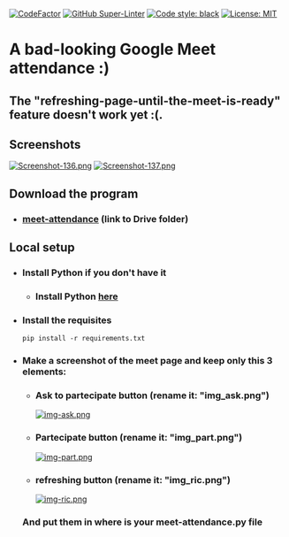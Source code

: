 [![CodeFactor](https://www.codefactor.io/repository/github/danyb0/meet-attendance/badge)](https://www.codefactor.io/repository/github/danyb0/meet-attendance)
[![GitHub Super-Linter](https://github.com/DanyB0/meet-attender/workflows/Lint%20Code%20Base/badge.svg)](https://github.com/marketplace/actions/super-linter)
[![Code style: black](https://img.shields.io/badge/code%20style-black-000000.svg)](https://github.com/psf/black)
[![License: MIT](https://img.shields.io/badge/License-MIT-yellow.svg)](https://opensource.org/licenses/MIT)

# A bad-looking Google Meet attendance :)
## The "refreshing-page-until-the-meet-is-ready" feature doesn't work yet :(.

## Screenshots
[![Screenshot-136.png](https://i.postimg.cc/rpL38Z85/Screenshot-136.png)](https://postimg.cc/VJDDgR0N)
[![Screenshot-137.png](https://i.postimg.cc/mrRpxcww/Screenshot-137.png)](https://postimg.cc/18Crw3bn)

## Download the program
* ### [meet-attendance](https://drive.google.com/drive/folders/1j3hYrqlCxwL4MUfCgW6JEkFQsA_UAgll?usp=sharing) (link to Drive folder)

## Local setup
- ### Install Python if you don't have it
  * ### Install Python [here](https://www.python.org/)
- ### Install the requisites
  ```
  pip install -r requirements.txt
  ```
- ### Make a screenshot of the meet page and keep only this 3 elements:
  * ### Ask to partecipate button (rename it: "img_ask.png")
    [![img-ask.png](https://i.postimg.cc/rz6dbCtp/img-ask.png)](https://postimg.cc/64054Zcs)
  * ### Partecipate button (rename it: "img_part.png")
    [![img-part.png](https://i.postimg.cc/fL2mH9K3/img-part.png)](https://postimg.cc/cg3vC6PZ)
  * ### refreshing button (rename it: "img_ric.png")
    [![img-ric.png](https://i.postimg.cc/0ysnK7Hx/img-ric.png)](https://postimg.cc/CzckWng6)
  ### And put them in where is your meet-attendance.py file
